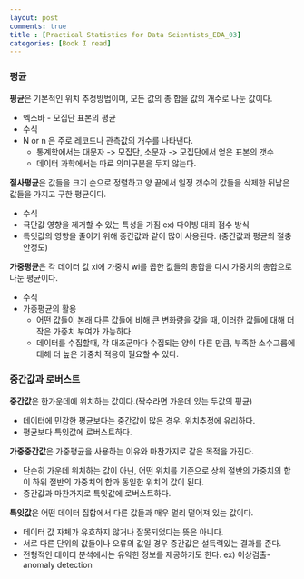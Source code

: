 ```yaml
---
layout: post
comments: true
title : [Practical Statistics for Data Scientists_EDA_03]
categories: [Book I read]
---
```


### 평균

**평균**은 기본적인 위치 추정방법이며, 모든 값의 총 합을 값의 개수로 나눈 값이다.

  - 엑스바 - 모집단 표본의 평균
  - 수식
  - N or n 은 주로 레코드나 관측값의 개수를 나타낸다.
      - 통계학에서는 대문자 -> 모집단, 소문자 -> 모집단에서 얻은 표본의 갯수
      - 데이터 과학에서는 따로 의미구분을 두지 않는다.


**절사평균**은 값들을 크기 순으로 정렬하고 양 끝에서 일정 갯수의 값들을 삭제한 뒤남은 값들을 가지고 구한 평균이다.

  - 수식
  - 극단값 영향을 제거할 수 있는 특성을 가짐 ex) 다이빙 대회 점수 방식
  - 특잇값의 영향을 줄이기 위해 중간값과 같이 많이 사용된다. (중간값과 평균의 절충안정도)


**가중평균**은 각 데이터 값 xi에 가중치 wi를 곱한 값들의 총합을 다시 가중치의 총합으로 나눈 평균이다.

  - 수식
  - 가중평균의 활용
      - 어떤 값들이 본래 다른 값들에 비해 큰 변화량을 갖을 때, 이러한 값들에 대해 더 작은 가중치 부여가 가능하다.
      - 데이터를 수집할때, 각 대조군마다 수집되는 양이 다른 만큼, 부족한 소수그룹에 대해 더 높은 가중치 적용이 필요할 수 있다.


### 중간값과 로버스트

**중간값**은 한가운데에 위치하는 값이다.(짝수라면 가운데 있는 두값의 평균)

  - 데이터에 민감한 평균보다는 중간값이 많은 경우, 위치추정에 유리하다.
  - 평균보다 특잇값에 로버스트하다.


**가중중간값**은 가중평균을 사용하는 이유와 마찬가지로 같은 목적을 가진다.

  - 단순히 가운데 위치하는 값이 아닌, 어떤 위치를 기준으로 상위 절반의 가중치의 합이 하위 절반의 가중치의 합과 동일한 위치의 값이 된다.
  - 중간값과 마찬가지로 특잇값에 로버스트하다.


**특잇값**은 어떤 데이터 집합에서 다른 값들과 매우 멀리 떨어져 있는 값이다.

  - 데이터 값 자체가 유효하지 않거나 잘못되었다는 뜻은 아니다.
  - 서로 다른 단위의 값들이나 오류의 값일 경우 중간값은 설득력있는 결과를 준다.
  - 전형적인 데이터 분석에서는 유익한 정보를 제공하기도 한다. ex) 이상검출-anomaly detection
